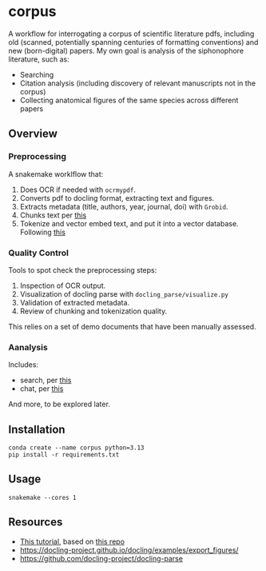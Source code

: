 # corpus

A workflow for interrogating a corpus of scientific literature pdfs, including old (scanned, potentially spanning centuries of formatting conventions) and new (born-digital) papers. My own goal is analysis of the siphonophore literature, such as:

- Searching
- Citation analysis (including discovery of relevant manuscripts not in the corpus)
- Collecting anatomical figures of the same species across different papers

## Overview

### Preprocessing

A snakemake worklflow that:

1. Does OCR if needed with `ocrmypdf`.
2. Converts pdf to docling format, extracting text and figures.
3. Extracts metadata (title, authors, year, journal, doi) with `Grobid`.
4. Chunks text per [this](https://github.com/daveebbelaar/ai-cookbook/blob/main/knowledge/docling/2-chunking.py)
5. Tokenize and vector embed text, and put it into a vector database. Following [this](https://github.com/daveebbelaar/ai-cookbook/blob/main/knowledge/docling/3-embedding.py)

### Quality Control

Tools to spot check the preprocessing steps:
1. Inspection of OCR output.
2. Visualization of docling parse with `docling_parse/visualize.py`
3. Validation of extracted metadata.
4. Review of chunking and tokenization quality.

This relies on a set of demo documents that have been manually assessed.

### Aanalysis

Includes:

- search, per [this](https://github.com/daveebbelaar/ai-cookbook/blob/main/knowledge/docling/4-search.py)
- chat, per [this](https://github.com/daveebbelaar/ai-cookbook/blob/main/knowledge/docling/5-chat.py)

And more, to be explored later.


## Installation

```
conda create --name corpus python=3.13
pip install -r requirements.txt
```

## Usage

```
snakemake --cores 1

```


## Resources

- [This tutorial](https://youtu.be/9lBTS5dM27c?si=d8cS4wbY6eGXaHH1), based on [this repo](https://github.com/daveebbelaar/ai-cookbook/tree/main/knowledge/docling)
- https://docling-project.github.io/docling/examples/export_figures/
- https://github.com/docling-project/docling-parse